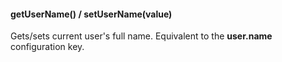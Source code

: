#### getUserName() / setUserName(value)

Gets/sets current user's full name. Equivalent to the __user.name__ configuration key.
